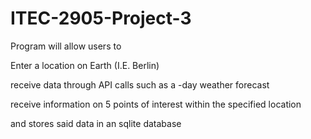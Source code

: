 # ITEC-2905-Project-3

Program will allow users to

Enter a location on Earth (I.E. Berlin)

receive data through API calls such as a -day weather forecast

receive information on 5 points of interest within the specified location

and stores said data in an sqlite database
